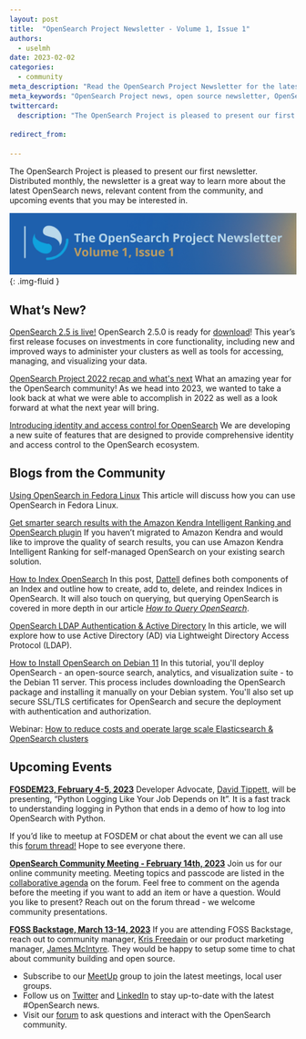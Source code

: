 ```yaml
---
layout: post
title:  "OpenSearch Project Newsletter - Volume 1, Issue 1"
authors:
  - uselmh
date: 2023-02-02
categories:
  - community
meta_description: "Read the OpenSearch Project Newsletter for the latest news, community happenings, events, product launches and to hear what’s new with our partners."
meta_keywords: "OpenSearch Project news, open source newsletter, OpenSearch partner"
twittercard:
  description: "The OpenSearch Project is pleased to present our first newsletter. Distributed monthly, the newsletter is a great way to learn more about the latest OpenSearch news, relevant content from the community, and upcoming events that you may be interested in. "

redirect_from: 

---
```

The OpenSearch Project is pleased to present our first newsletter. Distributed monthly, the newsletter is a great way to learn more about the latest OpenSearch news, relevant content from the community, and upcoming events that you may be interested in. 

<img src="/assets/media/blog-images/2023-02-02-opensearch-newsletter-vol1-issue1/newsletterv1i1.png" alt="OpenSearch Project Newsletter"/>{: .img-fluid }

## What’s New?

[OpenSearch 2.5 is live!](https://opensearch.org/blog/opensearch-2-5-is-live/)
OpenSearch 2.5.0 is ready for [download](https://opensearch.org/downloads.html)! This year’s first release focuses on investments in core functionality, including new and improved ways to administer your clusters as well as tools for accessing, managing, and visualizing your data.

[OpenSearch Project 2022 recap and what's next](https://opensearch.org/blog/opensearch-project-2022-recap-and-whats-next/)
What an amazing year for the OpenSearch community! As we head into 2023, we wanted to take a look back at what we were able to accomplish in 2022 as well as a look forward at what the next year will bring.

[Introducing identity and access control for OpenSearch](https://opensearch.org/blog/Introducing-Identity/)
We are developing a new suite of features that are designed to provide comprehensive identity and access control to the OpenSearch ecosystem.

## Blogs from the Community

[Using OpenSearch in Fedora Linux](https://fedoramagazine.org/using-opensearch-in-fedora-linux/)
This article will discuss how you can use OpenSearch in Fedora Linux.

[Get smarter search results with the Amazon Kendra Intelligent Ranking and OpenSearch plugin](https://aws.amazon.com/blogs/machine-learning/get-smarter-search-results-with-the-amazon-kendra-intelligent-ranking-and-opensearch-plugin/)
If you haven’t migrated to Amazon Kendra and would like to improve the quality of search results, you can use Amazon Kendra Intelligent Ranking for self-managed OpenSearch on your existing search solution.

[How to Index OpenSearch](https://dattell.com/data-architecture-blog/how-to-index-opensearch/)
In this post, [Dattell](https://dattell.com/data-architecture-blog/how-to-index-opensearch/) defines both components of an Index and outline how to create, add to, delete, and reindex Indices in OpenSearch. It will also touch on querying, but querying OpenSearch is covered in more depth in our article [_How to Query OpenSearch_](https://dattell.com/data-architecture-blog/how-to-query-opensearch-with-boolean-queries/). 

[OpenSearch LDAP Authentication & Active Directory](https://opster.com/guides/opensearch/opensearch-security/active-directory-ldap-authentication/)
In this article, we will explore how to use Active Directory (AD) via Lightweight Directory Access Protocol (LDAP).

[How to Install OpenSearch on Debian 11](https://www.howtoforge.com/how-to-install-opensearch-on-debian-11/)
In this tutorial, you'll deploy OpenSearch - an open-source search, analytics, and visualization suite - to the Debian 11 server. This process includes downloading the OpenSearch package and installing it manually on your Debian system. You'll also set up secure SSL/TLS certificates for OpenSearch and secure the deployment with authentication and authorization.

Webinar: [How to reduce costs and operate large scale Elasticsearch & OpenSearch clusters](https://opster.com/webinar/opster-webinar-how-to-reduce-costs-and-operate-large-scale-elasticsearch/)

## Upcoming Events

**[FOSDEM23, February 4-5, 2023](https://fosdem.org/2023/schedule/event/python_logging/)**
Developer Advocate, [David Tippett](https://twitter.com/dtaivpp), will be presenting, “Python Logging Like Your Job Depends on It”. It is a fast track to understanding logging in Python that ends in a demo of how to log into OpenSearch with Python. 

If you’d like to meetup at FOSDEM or chat about the event we can all use this [forum thread!](https://forum.opensearch.org/t/fosdem-2023-thread/12102) Hope to see everyone there.

**[OpenSearch Community Meeting - February 14th, 2023](https://www.meetup.com/opensearch/events/290444856)**
Join us for our online community meeting. Meeting topics and passcode are listed in the [collaborative agenda](https://forum.opensearch.org/t/opensearch-community-meeting-2023-0214/11894) on the forum. Feel free to comment on the agenda before the meeting if you want to add an item or have a question. Would you like to present? Reach out on the forum thread - we welcome community presentations.

**[FOSS Backstage, March 13-14, 2023](https://23.foss-backstage.de/)**
If you are attending FOSS Backstage, reach out to community manager, [Kris Freedain](https://twitter.com/KrisFreedain)  or our product marketing manager, [James McIntyre](mailto:jamtyre@amazon.com). They would be happy to setup some time to chat about community building and open source.


* Subscribe to our [MeetUp](https://www.meetup.com/opensearch/) group to join the latest meetings, local user groups. 
* Follow us on [Twitter](https://twitter.com/OpenSearchProj) and [LinkedIn](https://www.linkedin.com/company/opensearch-project/) to stay up-to-date with the latest #OpenSearch news.
* Visit our [forum](https://forum.opensearch.org/) to ask questions and interact with the OpenSearch community.